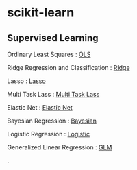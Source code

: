 # scikit-learn

## Supervised Learning 

Ordinary Least Squares : [OLS][OLSLINK]

[OLSLINK]: https://github.com/ceo21ckim/scikit-learn/tree/main/1.%20Supervised%20learning/1.%20Ordinary%20Least%20Squares


Ridge Regression and Classification : [Ridge][ridgelink]

[ridgelink]: https://github.com/ceo21ckim/scikit-learn/tree/main/1.%20Supervised%20learning/2.%20Ridge%20regression%20and%20classification

Lasso : [Lasso][lassolink]

[lassolink]: https://github.com/ceo21ckim/scikit-learn/tree/main/1.%20Supervised%20learning/3.%20Lasso

Multi Task Lass : [Multi Task Lass][mtllink]

[mtllink]: https://github.com/ceo21ckim/scikit-learn/blob/main/1.%20Supervised%20learning/4.%20Multi-task%20Lasso/joint%20feature%20selection%20with%20multi-task%20Lasso.py

Elastic Net : [Elastic Net][enetlink]

[enetlink]: https://github.com/ceo21ckim/scikit-learn/blob/main/1.%20Supervised%20learning/5.%20Elastic%20Net/elastic%20net.py

Bayesian Regression : [Bayesian][bsrlink]

[bsrlink]: https://github.com/ceo21ckim/scikit-learn/tree/main/1.%20Supervised%20learning/6.%20Bayesian%20Regression

Logistic Regression : [Logistic][lglink]

[lglink]: https://github.com/ceo21ckim/scikit-learn/tree/main/1.%20Supervised%20learning/7.%20Logistic%20Regression

Generalized Linear Regression : [GLM][glmlink]

[glmlink]: https://github.com/ceo21ckim/scikit-learn/tree/main/1.%20Supervised%20learning/8.%20Generalized%20Linear%20Regression

.
